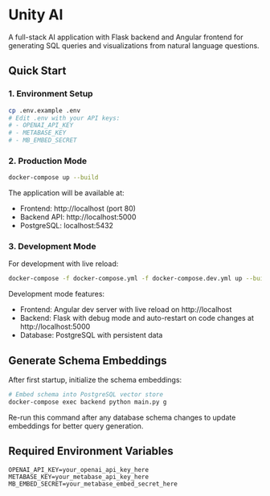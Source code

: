 # Unity AI

A full-stack AI application with Flask backend and Angular frontend for generating SQL queries and visualizations from natural language questions.

## Quick Start

### 1. Environment Setup
```bash
cp .env.example .env
# Edit .env with your API keys:
# - OPENAI_API_KEY
# - METABASE_KEY  
# - MB_EMBED_SECRET
```

### 2. Production Mode
```bash
docker-compose up --build
```

The application will be available at:
- Frontend: http://localhost (port 80)
- Backend API: http://localhost:5000
- PostgreSQL: localhost:5432

### 3. Development Mode
For development with live reload:
```bash
docker-compose -f docker-compose.yml -f docker-compose.dev.yml up --build
```

Development mode features:
- Frontend: Angular dev server with live reload on http://localhost
- Backend: Flask with debug mode and auto-restart on code changes at http://localhost:5000
- Database: PostgreSQL with persistent data

## Generate Schema Embeddings

After first startup, initialize the schema embeddings:
```bash
# Embed schema into PostgreSQL vector store
docker-compose exec backend python main.py g
```

Re-run this command after any database schema changes to update embeddings for better query generation.

## Required Environment Variables
```
OPENAI_API_KEY=your_openai_api_key_here
METABASE_KEY=your_metabase_api_key_here  
MB_EMBED_SECRET=your_metabase_embed_secret_here
```